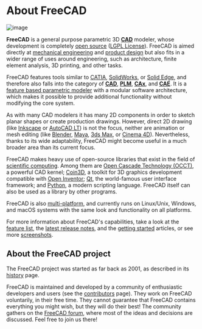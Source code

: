 # About FreeCAD

![image](https://github.com/FreeCAD/FreeCAD-documentation-docusaurus/assets/100439627/941bbc9a-446d-46f8-81ba-755461d96ed1)  

**FreeCAD** is a general purpose parametric 3D **[CAD](http://en.wikipedia.org/wiki/CAD)** modeler, whose development is completely [open source](http://en.wikipedia.org/wiki/Open_source) ([LGPL License](https://www.gnu.org/licenses/lgpl-3.0.en.html)). FreeCAD is aimed directly at [mechanical engineering](http://en.wikipedia.org/wiki/Mechanical_engineering) and [product design](http://en.wikipedia.org/wiki/Product_design) but also fits in a wider range of uses around engineering, such as architecture, finite element analysis, 3D printing, and other tasks.

FreeCAD features tools similar to [CATIA](https://en.wikipedia.org/wiki/CATIA), [SolidWorks](http://en.wikipedia.org/wiki/Solidworks), or [Solid Edge](http://en.wikipedia.org/wiki/Solid_Edge), and therefore also falls into the category of **[CAD](http://en.wikipedia.org/wiki/CAD)**, **[PLM](http://en.wikipedia.org/wiki/Product_Lifecycle_Management)**, **[CAx](http://en.wikipedia.org/wiki/CAx)**, and **[CAE](http://en.wikipedia.org/wiki/Computer-aided_engineering)**. It is a [feature based parametric modeler](http://en.wikipedia.org/wiki/Parametric_feature_based_modeler) with a modular software architecture, which makes it possible to provide additional functionality without modifying the core system.

As with many CAD modelers it has many 2D components in order to sketch planar shapes or create production drawings. However, direct 2D drawing (like [Inkscape](https://inkscape.org/) or [AutoCAD LT](http://en.wikipedia.org/wiki/AutoCAD#AutoCAD_LT)) is not the focus, neither are animation or mesh editing (like [Blender](https://www.blender.org/), [Maya](http://en.wikipedia.org/wiki/Maya_(software)), [3ds Max](http://en.wikipedia.org/wiki/3ds_Max), or [Cinema 4D](http://en.wikipedia.org/wiki/CINEMA_4D)). Nevertheless, thanks to its wide adaptability, FreeCAD might become useful in a much broader area than its current focus.

FreeCAD makes heavy use of open-source libraries that exist in the field of [scientific computing](http://en.wikipedia.org/wiki/Scientific_Computation). Among them are [Open Cascade Technology (OCCT)](http://opencascade.org/), a powerful CAD kernel; [Coin3D](https://github.com/coin3d/coin/wiki), a toolkit for 3D graphics development compatible with [Open Inventor](http://en.wikipedia.org/wiki/Open_Inventor); [Qt](http://www.qt.io/), the world-famous user interface framework; and [Python](http://www.python.org/), a modern scripting language. FreeCAD itself can also be used as a library by other programs.

FreeCAD is also [multi-platform](http://en.wikipedia.org/wiki/Cross-platform), and currently runs on Linux/Unix, Windows, and macOS systems with the same look and functionality on all platforms.

For more information about FreeCAD's capabilities, take a look at the [feature list](docs\overview\features.md), the [latest release notes](https://wiki.freecad.org/Feature_list#Release_notes), and the [getting started](docs\general-usage\getting-started.md) articles, or see more [screenshots](docs\overview\screenshots.md).

## About the FreeCAD project

The FreeCAD project was started as far back as 2001, as described in its [history](https://wiki.freecad.org/History) page.

FreeCAD is maintained and developed by a community of enthusiastic developers and users (see the [contributors](https://wiki.freecad.org/Contributors) page). They work on FreeCAD voluntarily, in their free time. They cannot guarantee that FreeCAD contains everything you might wish, but they will do their best! The community gathers on the [FreeCAD forum](http://forum.freecadweb.org/), where most of the ideas and decisions are discussed. 
Feel free to join us there!

